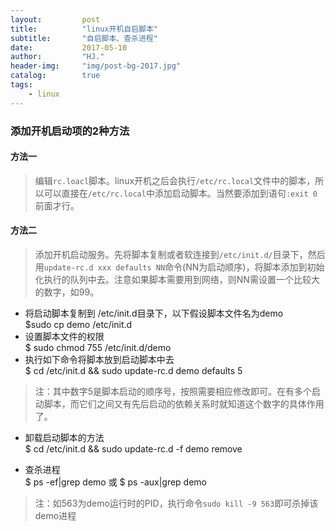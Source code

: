 ```yaml
---
layout:         post
title:          "linux开机自启脚本"
subtitle:       "自启脚本、查杀进程"
date:           2017-05-10
author:         "HJ."
header-img:     "img/post-bg-2017.jpg"
catalog:        true
tags:
    - linux
---
```


### 添加开机启动项的2种方法

#### 方法一

>编辑`rc.loacl`脚本。linux开机之后会执行`/etc/rc.local`文件中的脚本，所以可以直接在`/etc/rc.local`中添加启动脚本。当然要添加到语句`:exit 0`前面才行。

#### 方法二

>添加开机启动服务。先将脚本复制或者软连接到`/etc/init.d/`目录下，然后用`update-rc.d xxx defaults NN`命令(NN为启动顺序)，将脚本添加到初始化执行的队列中去。注意如果脚本需要用到网络，则NN需设置一个比较大的数字，如99。

- 将启动脚本复制到 /etc/init.d目录下，以下假设脚本文件名为demo<br>
    $sudo cp demo /etc/init.d
- 设置脚本文件的权限<br>
    $ sudo chmod 755 /etc/init.d/demo
- 执行如下命令将脚本放到启动脚本中去<br>
    $ cd /etc/init.d    &&  sudo update-rc.d demo defaults 5

> 注：其中数字5是脚本启动的顺序号，按照需要相应修改即可。在有多个启动脚本，而它们之间又有先后启动的依赖关系时就知道这个数字的具体作用了。

- 卸载启动脚本的方法<br>
    $ cd /etc/init.d    &&  sudo update-rc.d -f demo remove

- 查杀进程<br>
    $ ps -ef|grep demo 或 $ ps -aux|grep demo

>注：如563为demo运行时的PID，执行命令`sudo kill -9 563`即可杀掉该demo进程
